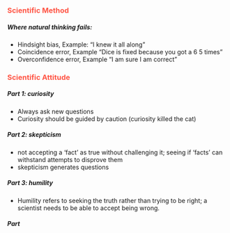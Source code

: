 ### <span style="color: #ff5545;text-transform: capitalize;">Scientific method</span>

##### Where natural thinking fails:
- Hindsight bias, Example: “I knew it all along”
- Coincidence error, Example “Dice is fixed because you got a 6 5 times”
- Overconfidence error, Example “I am sure I am correct”

### <span style="color: #ff5545;text-transform: capitalize;">Scientific attitude</span>

##### Part 1: curiosity
- Always ask new questions
- Curiosity should be guided by caution (curiosity killed the cat)

##### Part 2: skepticism
- not accepting a ‘fact’ as true without challenging it; seeing if ‘facts’ can withstand attempts to disprove them
- skepticism generates questions

##### Part 3: humility
- Humility refers to seeking the truth rather than trying to be right; a scientist needs to be able to accept being wrong.

##### Part 
